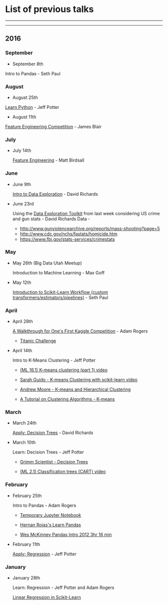 

# List of previous talks
____
____

## 2016

### September

  * September 8th

  Intro to Pandas - Seth Paul

### August

  * August 25th

  [Learn Python](https://gist.github.com/jpotts18/fb89b6b8dbfba46ae8b1a9d56d63d161) - Jeff Potter

  * August 11th

  [Feature Engineering Competition](https://bitbucket.org/blairj09/datascience/src/48aa90d78419/R/Shiny/FeatureEngineering/?at=master) - James Blair

### July

* July 14th

  [Feature Engineering](https://trello.com/b/XriRrYwp/data-problem-checklist) - Matt Birdsall

### June

* June 9th

  [Intro to Data Exploration](https://github.com/Utah-Data-Science/data_exploration_toolkit) - David Richards

* June 23rd

  Using the [Data Exploration Toolkit](https://github.com/Utah-Data-Science/data_exploration_toolkit) from last week considering US crime and gun stats  - David Richards
  Data -
  * http://www.gunviolencearchive.org/reports/mass-shooting?page=5
  * http://www.cdc.gov/nchs/fastats/homicide.htm
  * https://www.fbi.gov/stats-services/crimestats

### May

* May 26th (Big Data Utah Meetup)

  Introduction to Machine Learning - Max Goff

* May 12th

  [Introduction to Scikit-Learn Workflow (custom transformers/estimators/pipelines)](https://github.com/SethPaul/scikitFlowDemo) - Seth Paul


### April

  * April 28th  

    [A Walkthrough for One's First Kaggle Competition](https://github.com/arogers1/uc_data_science_meetup/blob/master/notebooks/titanic/Titanic.ipynb) - Adam Rogers

    * [Titanic Challenge](https://www.kaggle.com/c/titanic)

  * April 14th

    Intro to K-Means Clustering - Jeff Potter

    * [(ML 16.1) K-means clustering (part 1) video](https://www.youtube.com/watch?v=0MQEt10e4NM)

    * [Sarah Guido - K-means Clustering with scikit-learn video](https://www.youtube.com/watch?v=-J9ZICyev5E)

    * [Andrew Moore - K-means and Hierarchical Clustering](http://www.autonlab.org/tutorials/kmeans11.pdf)

    * [A Tutorial on Clustering Algorithms - K-means](http://home.deib.polimi.it/matteucc/Clustering/tutorial_html/kmeans.html)



### March

  * March 24th

    [Apply: Decision Trees](https://github.com/davidrichards/utah_data_science_meetups) - David Richards

  * March 10th

    Learn: Decision Trees - Jeff Potter

    * [Grimm Scientist - Decision Trees](http://thegrimmscientist.com/2014/10/23/tutorial-decision-trees/)

    * [(ML 2.1) Classification trees (CART) video](https://www.youtube.com/watch?v=p17C9q2M00Q)


### February

* February 25th

  Intro to Pandas - Adam Rogers

  * [Temporary Jupyter Notebook](https://tmp49.tmpnb.org/user/3VBtcckNOrxh/tree)

  * [Hernan Rojas's Learn Pandas](https://bitbucket.org/hrojas/learn-pandas)

  * [Wes McKinney Pandas Intro 2012 3hr 16 min](https://www.youtube.com/watch?v=w26x-z-BdWQ)
* February 11th

  [Apply: Regression](https://gist.github.com/jpotts18/dac94dc9514172ce020c) - Jeff Potter


### January
* January 28th

  Learn: Regression - Jeff Potter and Adam Rogers

  [Linear Regression in Scikit-Learn](http://bigdataexaminer.com/uncategorized/how-to-run-linear-regression-in-python-scikit-learn/)
